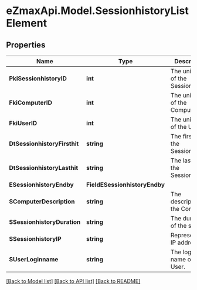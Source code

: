 
# eZmaxApi.Model.SessionhistoryListElement

## Properties

Name | Type | Description | Notes
------------ | ------------- | ------------- | -------------
**PkiSessionhistoryID** | **int** | The unique ID of the Sessionhistory | 
**FkiComputerID** | **int** | The unique ID of the Computer | [optional] 
**FkiUserID** | **int** | The unique ID of the User | [optional] 
**DtSessionhistoryFirsthit** | **string** | The first hit of the Sessionhistory | 
**DtSessionhistoryLasthit** | **string** | The last hit of the Sessionhistory | 
**ESessionhistoryEndby** | **FieldESessionhistoryEndby** |  | 
**SComputerDescription** | **string** | The description of the Computer | [optional] 
**SSessionhistoryDuration** | **string** | The duration of the session | 
**SSessionhistoryIP** | **string** | Represent an IP address. | 
**SUserLoginname** | **string** | The login name of the User. | [optional] 

[[Back to Model list]](../README.md#documentation-for-models)
[[Back to API list]](../README.md#documentation-for-api-endpoints)
[[Back to README]](../README.md)

